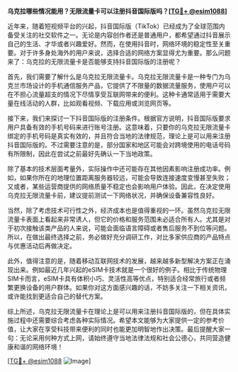 **乌克拉哪些情况能用？无限流量卡可以注册抖音国际版吗？[[TG💪+ @esim1088](https://t.me/s/esim1088)]**

近年来，随着短视频平台的兴起，抖音国际版（TikTok）已经成为了全球范围内备受关注的社交软件之一。无论是内容创作者还是普通用户，都希望通过抖音展示自己的生活、才华或者兴趣爱好。然而，在使用抖音时，网络环境的稳定性至关重要。对于许多身处海外的用户来说，选择合适的网络方案显得尤为重要。那么问题来了：乌克拉的无限流量卡是否能够支持抖音国际版的注册呢？

首先，我们需要了解什么是乌克拉无限流量卡。乌克拉无限流量卡是一种专门为乌克兰市场设计的手机通信服务产品，它提供了不限量的数据流量服务，使用户可以在不担心流量超支的情况下尽情享受互联网带来的便利。这种卡通常适用于需要大量在线活动的人群，比如观看视频、下载应用或浏览网页等。

接下来，我们来探讨一下抖音国际版的注册条件。根据官方说明，抖音国际版要求用户具备有效的手机号码来进行账号注册。这意味着，只要你的乌克拉无限流量卡绑定的手机号码是真实有效的，并且符合当地的法律规范，理论上是可以用来注册抖音国际版的。不过需要注意的是，部分国家和地区可能会对跨境使用的电话号码有所限制，因此在尝试之前最好先确认一下当地政策。

除了基本的技术层面考量外，实际操作中还可能存在其他因素影响注册成功率。例如，如果你所在的地理位置距离服务器较远，可能会导致连接速度变慢甚至失败；又或者，某些运营商提供的网络质量不稳定也会影响用户体验。因此，在决定使用乌克拉无限流量卡前，建议提前测试一下网络状况，并确保设备兼容性良好。

当然，除了考虑技术可行性之外，经济成本也是值得重视的一环。虽然乌克拉无限流量卡表面上看起来非常诱人，但它的价格和服务范围未必适合所有人。尤其是对于初次接触该类产品的人来说，可能会面临语言障碍或者售后服务不到位等问题。所以，在做出最终选择之前，务必做好充分调研工作，对比多家供应商的产品特点与优惠活动后再做决定。

此外，值得注意的是，随着移动互联网技术的发展，越来越多新型解决方案正在涌现出来。例如最近几年兴起的eSIM卡技术就是一个很好的例子。相比于传统物理SIM卡而言，eSIM卡具有体积小巧、灵活性高等优点，特别适合经常旅行或者频繁更换设备的用户群体。如果你对这方面感兴趣的话，不妨多关注一下相关资讯，或许能找到更适合自己的替代方案。

综上所述，乌克拉无限流量卡在理论上是可以用来注册抖音国际版的，但在具体实施过程中还需要综合考虑各种实际情况。希望本文能够为大家提供一定的参考价值，让大家在享受科技带来便利的同时也能更加明智地作出决策。最后提醒大家一句：无论采用何种方式上网，请始终遵守当地法律法规和社会公德心，共同营造健康和谐的网络环境！

[[TG💪+ @esim1088](https://t.me/s/esim1088) ![Image](https://i.postimg.cc/4NQfJmqS/Snipaste-2025-05-13-00-14-12.png)]